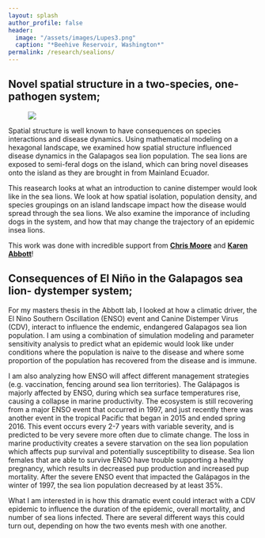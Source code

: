 ```yaml
---
layout: splash
author_profile: false
header:
  image: "/assets/images/Lupes3.png"
  caption: "*Beehive Reservoir, Washington*"
permalink: /research/sealions/
---
```


## Novel spatial structure in a two-species, one-pathogen system;

 <figure><img width="10%" img align = "right"><img src="/assets/images/Baby SL.jpg"></figure>

Spatial structure is well known to have consequences on species interactions and disease dynamics. Using mathematical modeling on a hexagonal landscape, we examined how spatial structure influenced disease dynamics in the Galapagos sea lion population. The sea lions are exposed to semi-feral dogs on the island, which can bring novel diseases onto the island as they are brought in from Mainland Ecuador. 

This reasearch looks at what an introduction to canine distemper would look like in the sea lions. We look at how spatial isolation, population density, and species groupings on an island landscape impact how the disease would spread through the sea lions. We also examine the imporance of including dogs in the system, and how that may change the trajectory of an epidemic insea lions.

This work was done with incredible support from [**Chris Moore**](http://mutualismecology.com) and [**Karen Abbott**](https://abbottlab480702554.wordpress.com/)!

## Consequences of El Niño in the Galapagos sea lion- dystemper system;

For my masters thesis in the Abbott lab, I looked at how a climatic driver, the El Nino Southern Oscillation (ENSO) event and Canine Distemper Virus (CDV), interact to influence the endemic, endangered Galapagos sea lion population. I am using a combination of simulation modeling and parameter sensitivity analysis to predict what an epidemic would look like under conditions where the population is naive to the disease and where some proportion of the population has recovered from the disease and is immune. 

I am also analyzing how ENSO will affect different management strategies (e.g. vaccination, fencing around sea lion territories).  The Galápagos is majorly affected by ENSO, during which sea surface temperatures rise, causing a collapse in marine productivity. The ecosystem is still recovering from a major ENSO event that occurred in 1997, and just recently there was another event in the tropical Pacific that began in 2015 and ended spring 2016. This event occurs every 2-7 years with variable severity, and is predicted to be very severe more often due to climate change. The loss in marine productivity creates a severe starvation on the sea lion population which affects pup survival and potentially susceptibility to disease. Sea lion females that are able to survive ENSO have trouble supporting a healthy pregnancy, which results in decreased pup production and increased pup mortality. After the severe ENSO event that impacted the Galápagos in the winter of 1997, the sea lion population decreased by at least 35%. 

What I am interested in is how this dramatic event could interact with a CDV epidemic to influence the duration of the epidemic, overall mortality, and number of sea lions infected. There are several different ways this could turn out, depending on how the two events mesh with one another.



